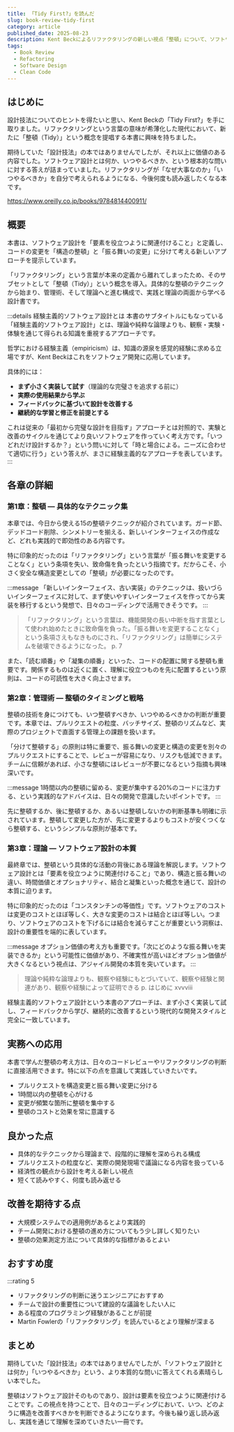 ```yaml
---
title: 「Tidy First?」を読んだ
slug: book-review-tidy-first
category: article
published_date: 2025-08-23
description: Kent Beckによるリファクタリングの新しい視点「整頓」について、ソフトウェア設計の本質を経験主義的アプローチから解説した本。設計とは何か、いつどのように行うべきかを実践と理論の両面から学べました。
tags:
  - Book Review
  - Refactoring
  - Software Design
  - Clean Code
---
```


## はじめに

設計技法についてのヒントを得たいと思い、Kent Beckの「Tidy First?」を手に取りました。リファクタリングという言葉の意味が希薄化した現代において、新たに「整頓（Tidy）」という概念を提唱する本書に興味を持ちました。

期待していた「設計技法」の本ではありませんでしたが、それ以上に価値のある内容でした。ソフトウェア設計とは何か、いつやるべきか、という根本的な問いに対する答えが詰まっていました。リファクタリングが「なぜ大事なのか」「いつやるべきか」を自分で考えられるようになる、今後何度も読み返したくなる本です。

https://www.oreilly.co.jp/books/9784814400911/

## 概要

本書は、ソフトウェア設計を「要素を役立つように関連付けること」と定義し、コードの変更を「構造の整頓」と「振る舞いの変更」に分けて考える新しいアプローチを提示しています。

「リファクタリング」という言葉が本来の定義から離れてしまったため、そのサブセットとして「整頓（Tidy）」という概念を導入。具体的な整頓のテクニックから始まり、管理術、そして理論へと進む構成で、実践と理論の両面から学べる設計書です。

:::details 経験主義的ソフトウェア設計とは
本書のサブタイトルにもなっている「経験主義的ソフトウェア設計」とは、理論や純粋な論理よりも、観察・実験・体験を通じて得られる知識を重視するアプローチです。

哲学における経験主義（empiricism）は、知識の源泉を感覚的経験に求める立場ですが、Kent Beckはこれをソフトウェア開発に応用しています。

具体的には：
- **まず小さく実装して試す**（理論的な完璧さを追求する前に）
- **実際の使用結果から学ぶ**
- **フィードバックに基づいて設計を改善する**
- **継続的な学習と修正を前提とする**

これは従来の「最初から完璧な設計を目指す」アプローチとは対照的で、実験と改善のサイクルを通じてより良いソフトウェアを作っていく考え方です。「いつどれだけ設計するか？」という問いに対して「時と場合による。ニーズに合わせて適切に行う」という答えが、まさに経験主義的なアプローチを表しています。
:::

## 各章の詳細

### 第1章：整頓 ― **具体的なテクニック集**

本章では、今日から使える15の整頓テクニックが紹介されています。ガード節、デッドコード削除、シンメトリーを揃える、新しいインターフェイスの作成など、どれも実践的で即効性のある内容です。

特に印象的だったのは「リファクタリング」という言葉が「振る舞いを変更することなく」という条項を失い、致命傷を負ったという指摘です。だからこそ、小さく安全な構造変更としての「整頓」が必要になったのです。

:::message
「新しいインターフェイス、古い実装」のテクニックは、扱いづらいインターフェイスに対して、まず使いやすいインターフェイスを作ってから実装を移行するという発想で、日々のコーディングで活用できそうです。
:::

> 「リファクタリング」という言葉は、機能開発の長い中断を指す言葉として使われ始めたときに致命傷を負った。「振る舞いを変更することなく」という条項さえもなきものにされ、「リファクタリング」は簡単にシステムを破壊できるようになった。
> p. 7

また、「読む順番」や「凝集の順番」といった、コードの配置に関する整頓も重要です。関係するものは近くに置く、理解に役立つものを先に配置するという原則は、コードの可読性を大きく向上させます。

### 第2章：管理術 ― **整頓のタイミングと戦略**

整頓の技術を身につけても、いつ整頓すべきか、いつやめるべきかの判断が重要です。本章では、プルリクエストの粒度、バッチサイズ、整頓のリズムなど、実際のプロジェクトで直面する管理上の課題を扱います。

「分けて整頓する」の原則は特に重要で、振る舞いの変更と構造の変更を別々のプルリクエストにすることで、レビューが容易になり、リスクも低減できます。チームに信頼があれば、小さな整頓にはレビューが不要になるという指摘も興味深いです。

:::message
1時間以内の整頓に留める、変更が集中する20%のコードに注力する、という実践的なアドバイスは、日々の開発で意識したいポイントです。
:::

先に整頓するか、後に整頓するか、あるいは整頓しないかの判断基準も明確に示されています。整頓して変更した方が、先に変更するよりもコストが安くつくなら整頓する、というシンプルな原則が基本です。

### 第3章：理論 ― **ソフトウェア設計の本質**

最終章では、整頓という具体的な活動の背後にある理論を解説します。ソフトウェア設計とは「要素を役立つように関連付けること」であり、構造と振る舞いの違い、時間価値とオプショナリティ、結合と凝集といった概念を通じて、設計の本質に迫ります。

特に印象的だったのは「コンスタンチンの等価性」です。ソフトウェアのコストは変更のコストとほぼ等しく、大きな変更のコストは結合とほぼ等しい。つまり、ソフトウェアのコストを下げるには結合を減らすことが重要という洞察は、設計の重要性を端的に表しています。

:::message
オプション価値の考え方も重要です。「次にどのような振る舞いを実装できるか」という可能性に価値があり、不確実性が高いほどオプション価値が大きくなるという視点は、アジャイル開発の本質を突いています。
:::

> 理論や純粋な論理よりも、観察や経験にもとづいていて、観察や経験と関連があり、観察や経験によって証明できる
> p. はじめに xvvviii

経験主義的ソフトウェア設計という本書のアプローチは、まず小さく実装して試し、フィードバックから学び、継続的に改善するという現代的な開発スタイルと完全に一致しています。

## 実務への応用

本書で学んだ整頓の考え方は、日々のコードレビューやリファクタリングの判断に直接活用できます。特に以下の点を意識して実践していきたいです。

- プルリクエストを構造変更と振る舞い変更に分ける
- 1時間以内の整頓を心がける
- 変更が頻繁な箇所に整頓を集中する
- 整頓のコストと効果を常に意識する

## 良かった点

- 具体的なテクニックから理論まで、段階的に理解を深められる構成
- プルリクエストの粒度など、実際の開発現場で議論になる内容を扱っている
- 経済性の観点から設計を考える新しい視点
- 短くて読みやすく、何度も読み返せる

## 改善を期待する点

- 大規模システムでの適用例があるとより実践的
- チーム開発における整頓の進め方についてもう少し詳しく知りたい
- 整頓の効果測定方法について具体的な指標があるとよい

## おすすめ度

:::rating 5

- リファクタリングの判断に迷うエンジニアにおすすめ
- チームで設計の重要性について建設的な議論をしたい人に
- ある程度のプログラミング経験があることが前提
- Martin Fowlerの「リファクタリング」を読んでいるとより理解が深まる

## まとめ

期待していた「設計技法」の本ではありませんでしたが、「ソフトウェア設計とは何か」「いつやるべきか」という、より本質的な問いに答えてくれる素晴らしい本でした。

整頓はソフトウェア設計そのものであり、設計は要素を役立つように関連付けることです。この視点を持つことで、日々のコーディングにおいて、いつ、どのように構造を改善すべきかを判断できるようになります。今後も繰り返し読み返し、実践を通じて理解を深めていきたい一冊です。